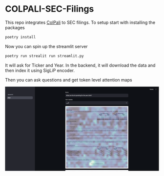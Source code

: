 # COLPALI-SEC-Filings

This repo integrates [ColPali](https://github.com/illuin-tech/colpali/tree/main) to SEC filings. To setup start with installing the packages

```bash
poetry install
```

Now you can spin up the streamlit server

```bash
poetry run strealit run streamlit.py
```

It will ask for Ticker and Year. In the backend, it will download the data and then index it using SigLiP encoder.

Then you can ask questions and get token level attention maps

![Token-level Attention Maps](https://github.com/Athe-kunal/COLPALI-SEC-Filings/blob/main/assets/Screen%20Shot%202024-08-28%20at%2012.48.31%20AM.png)